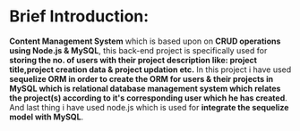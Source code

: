 # Brief Introduction: 
**Content Management System** which is based upon on **CRUD operations using Node.js & MySQL**, this back-end project is specifically used for **storing the no. of users 
with their project description like: project title,project creation data & project updation etc.** In this project i have used **sequelize ORM in order to create the ORM for users & their projects in MySQL which is relational database management system which relates the project(s) according to it's corresponding user which he has created**. And last thing i have used node.js which is used for **integrate the sequelize model with MySQL**. 
